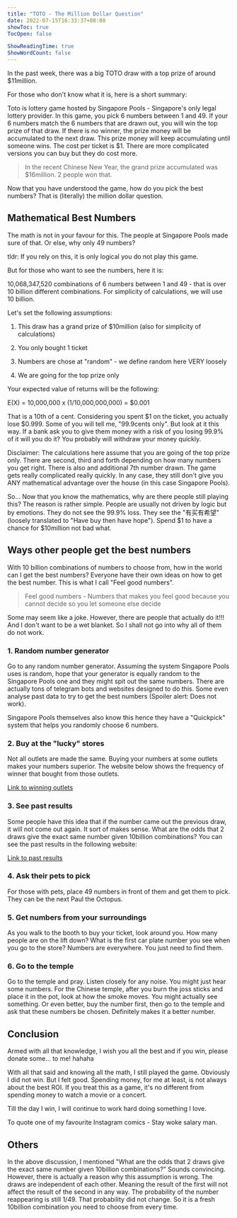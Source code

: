 ```yaml
---
title: "TOTO - The Million Dollar Question"
date: 2022-07-15T16:33:37+08:00
showToc: true
TocOpen: false

ShowReadingTime: true
ShowWordCount: false
---
```


In the past week, there was a big TOTO draw with a top prize of around $11million.

For those who don't know what it is, here is a short summary:

Toto is lottery game hosted by Singapore Pools - Singapore's only legal lottery provider. In this game, you pick 6 numbers between 1 and 49. If your 6 numbers match the 6 numbers that are drawn out, you will win the top prize of that draw. If there is no winner, the prize money will be accumulated to the next draw. This prize money will keep accumulating until someone wins. The cost per ticket is $1. There are more complicated versions you can buy but they do cost more.

> In the recent Chinese New Year, the grand prize accumulated was $16million. 2 people won that.

Now that you have understood the game, how do you pick the best numbers? That is (literally) the million dollar question.

## Mathematical Best Numbers

The math is not in your favour for this. The people at Singapore Pools made sure of that. Or else, why only 49 numbers?

tldr: If you rely on this, it is only logical you do not play this game.

But for those who want to see the numbers, here it is:

10,068,347,520 combinations of 6 numbers between 1 and 49 - that is over 10 billion different combinations. For simplicity of calculations, we will use 10 billion.

Let's set the following assumptions:

1. This draw has a grand prize of $10million (also for simplicity of calculations)

2. You only bought 1 ticket

3. Numbers are chose at "random" - we define random here VERY loosely

4. We are going for the top prize only

Your expected value of returns will be the following:

E(X) = 10,000,000 x (1/10,000,000,000) = $0.001

That is a 10th of a cent. Considering you spent $1 on the ticket, you actually lose $0.999. Some of you will tell me, "99.9cents only". But look at it this way. If a bank ask you to give them money with a risk of you losing 99.9% of it will you do it? You probably will withdraw your money quickly.

Disclaimer: The calculations here assume that you are going of the top prize only. There are second, third and forth depending on how many numbers you get right. There is also and additional 7th number drawn. The game gets really complicated really quickly. In any case, they still don't give you ANY mathematical advantage over the house (in this case Singapore Pools).

So... Now that you know the mathematics, why are there people still playing this? The reason is rather simple. People are usually not driven by logic but by emotions. They do not see the 99.9% loss. They see the "有买有希望" (loosely translated to "Have buy then have hope"). Spend $1 to have a chance for $10million not bad what.

## Ways other people get the best numbers

With 10 billion combinations of numbers to choose from, how in the world can I get the best numbers? Everyone have their own ideas on how to get the best number. This is what I call "Feel good numbers".

> Feel good numbers - Numbers that makes you feel good because you cannot decide so you let someone else decide

Some may seem like a joke. However, there are people that actually do it!!! And I don't want to be a wet blanket. So I shall not go into why all of them do not work.

### 1. Random number generator

Go to any random number generator. Assuming the system Singapore Pools uses is random, hope that your generator is equally random to the Singapore Pools one and they might spit out the same numbers. There are actually tons of telegram bots and websites designed to do this. Some even analyse past data to try to get the best numbers (Spoiler alert: Does not work).

Singapore Pools themselves also know this hence they have a "Quickpick" system that helps you randomly choose 6 numbers.

### 2. Buy at the "lucky" stores

Not all outlets are made the same. Buying your numbers at some outlets makes your numbers superior. The website below shows the frequency of winner that bought from those outlets.

[Link to winning outlets](https://www.singaporepools.com.sg/en/product/Pages/toto_wo.aspx)

### 3. See past results

Some people have this idea that if the number came out the previous draw, it will not come out again. It sort of makes sense. What are the odds that 2 draws give the exact same number given 10billion combinations? You can see the past results in the following website:

[Link to past results](https://en.lottolyzer.com/history/singapore/toto)

### 4. Ask their pets to pick

For those with pets, place 49 numbers in front of them and get them to pick. They can be the next Paul the Octopus.

### 5. Get numbers from your surroundings

As you walk to the booth to buy your ticket, look around you. How many people are on the lift down? What is the first car plate number you see when you go to the store? Numbers are everywhere. You just need to find them.

### 6. Go to the temple

Go to the temple and pray. Listen closely for any noise. You might just hear some numbers. For the Chinese temple, after you burn the joss sticks and place it in the pot, look at how the smoke moves. You might actually see something. Or even better, buy the number first, then go to the temple and ask that these numbers be chosen. Definitely makes it a better number.

## Conclusion

Armed with all that knowledge, I wish you all the best and if you win, please donate some... to me! hahaha

With all that said and knowing all the math, I still played the game. Obviously I did not win. But I felt good. Spending money, for me at least, is not always about the best ROI. If you treat this as a game, it's no different from spending money to watch a movie or a concert.

Till the day I win, I will continue to work hard doing something I love.

To quote one of my favourite Instagram comics - Stay woke salary man.

## Others

In the above discussion, I mentioned "What are the odds that 2 draws give the exact same number given 10billion combinations?" Sounds convincing. However, there is actually a reason why this assumption is wrong. The draws are independent of each other. Meaning the result of the first will not affect the result of the second in any way. The probability of the number reappearing is still 1/49. That probability did not change. So it is a fresh 10billion combination you need to choose from every time.
